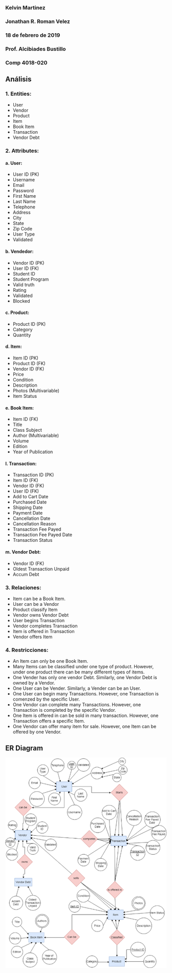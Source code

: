 ### Kelvin Martinez
### Jonathan R. Roman Velez
### 18 de febrero de 2019 
### Prof. Alcibiades Bustillo
### Comp 4018-020

## Análisis

### 1. Entities:
  * User
  * Vendor
  * Product
  *	Item
  *	Book Item
  * Transaction
  *	Vendor Debt
  
### 2.	Attributes:

#### a. User:
 * User ID (PK)
 * Username
 *	Email
 *	Password
 *	First Name
 *	Last Name
 *	Telephone
 *	 Address
 *	City
 *	State
 * Zip Code
 *	User Type
 *	Validated

#### b. Vendedor:
* Vendor ID (PK)
* User ID (FK)
* Student ID
* Student Program
* Valid truth
* Rating
* Validated
* Blocked

#### c. Product:
* Product ID (PK)
* Category
* Quantity

#### d.	Item:
* 	Item ID (PK)
* 	Product ID (FK)
* 	Vendor ID (FK)
* 	Price
* 	Condition
* 	Description
* 	Photos (Multivariable)
* 	Item Status

#### e.	Book Item:
* Item ID (FK) 
* Title
* Class Subject
* Author (Multivariable)
* Volume
* Edition
* Year of Publication

#### l.	Transaction:
* Transaction ID (PK)
* Item ID (FK)
* Vendor ID (FK)
* User ID (FK)
* Add to Cart Date
* Purchased Date
* Shipping Date
* Payment Date
* Cancellation Date
* Cancellation Reason
* Transaction Fee Payed
* Transaction Fee Payed Date
* Transaction Status

#### m.	Vendor Debt:
* Vendor ID (FK)
* Oldest Transaction Unpaid
* Accum Debt


### 3.	Relaciones:
* Item can be a Book Item.
*	User can be a Vendor
*	Product classify Item
*	Vendor owns Vendor Debt
*	User begins Transaction
*	Vendor completes Transaction
*	Item is offered in Transaction
*	Vendor offers Item

### 4.	Restricciones:
* An Item can only be one Book Item.
* Many Items can be classified under one type of product. However, under one product there can be many different types of items. 
* One Vender has only one vendor Debt. Similarly, one Vendor Debt is owned by a Vendor.
* One User can be Vender. Similarly, a Vender can be an User.
* One User can begin many Transactions. However, one Transaction is comenzed by the specific User. 
* One Vendor can complete many Transactions. However, one Transaction is completed by the specific Vendor.   
* One Item is offered in can be sold in many transaction. However, one Transaction offers a specific Item.
* One Vendor can offer many item for sale. However, one Item can be offered by one Vendor.

## ER Diagram

![ER Green Book](https://github.com/KelvinMartinez2014/Hello_World/blob/master/Pictures/Official/Green%20Book%20ER%20Diagram%20Ver.2.png)
